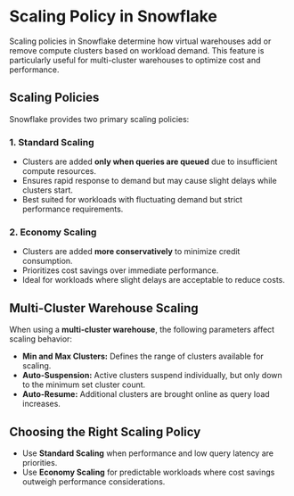 
# Scaling Policy in Snowflake

Scaling policies in Snowflake determine how virtual warehouses add or remove compute clusters based on workload demand. This feature is particularly useful for multi-cluster warehouses to optimize cost and performance.

## Scaling Policies
Snowflake provides two primary scaling policies:

### 1. Standard Scaling
- Clusters are added **only when queries are queued** due to insufficient compute resources.
- Ensures rapid response to demand but may cause slight delays while clusters start.
- Best suited for workloads with fluctuating demand but strict performance requirements.

### 2. Economy Scaling
- Clusters are added **more conservatively** to minimize credit consumption.
- Prioritizes cost savings over immediate performance.
- Ideal for workloads where slight delays are acceptable to reduce costs.

## Multi-Cluster Warehouse Scaling
When using a **multi-cluster warehouse**, the following parameters affect scaling behavior:
- **Min and Max Clusters:** Defines the range of clusters available for scaling.
- **Auto-Suspension:** Active clusters suspend individually, but only down to the minimum set cluster count.
- **Auto-Resume:** Additional clusters are brought online as query load increases.

## Choosing the Right Scaling Policy
- Use **Standard Scaling** when performance and low query latency are priorities.
- Use **Economy Scaling** for predictable workloads where cost savings outweigh performance considerations.
